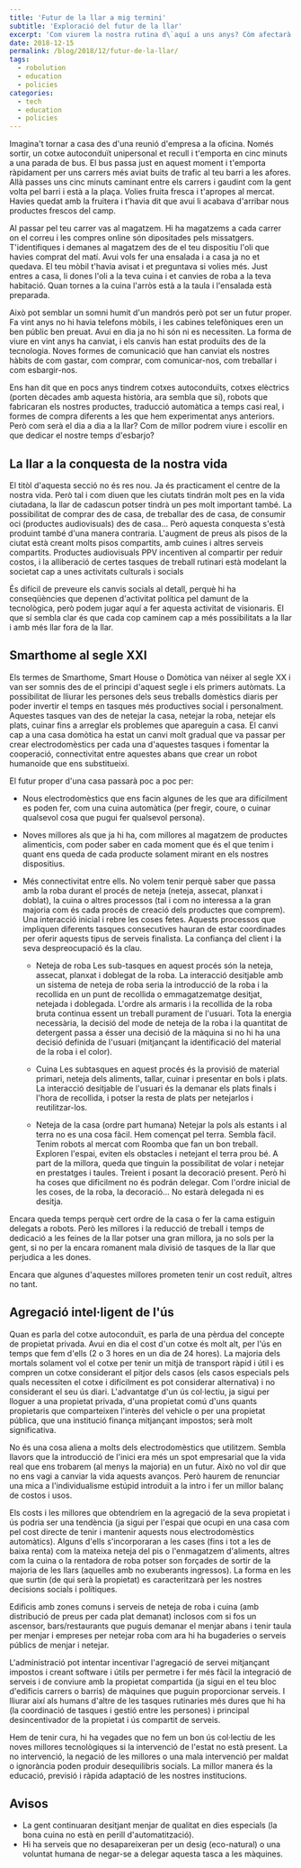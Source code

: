```yaml
---
title: 'Futur de la llar a mig termini'
subtitle: 'Exploració del futur de la llar'
excerpt: 'Com viurem la nostra rutina d\`aquí a uns anys? Còm afectarà la tecnología al nostre dia a dia. Exploració del futur de la llar en uns anys.'
date: 2018-12-15
permalink: /blog/2018/12/futur-de-la-llar/
tags:
  - robolution
  - education
  - policies
categories:
  - tech
  - education
  - policies
---
```



Imagina't tornar a casa des d'una reunió d'empresa a la oficina. Només sortir, un cotxe autoconduït unipersonal et recull i t'emporta en cinc minuts a una parada de bus. El bus passa just en aquest moment i t'emporta ràpidament per uns carrers més aviat buits de trafic al teu barri a les afores. Allà passes uns cinc minuts caminant entre els carrers i gaudint com la gent volta pel barri i està a la plaça. Volies fruita fresca i t'apropes al mercat. Havies quedat amb la fruitera i t'havia dit que avui li acabava d'arribar nous productes frescos del camp.

Al passar pel teu carrer vas al magatzem. Hi ha magatzems a cada carrer on el correu i les compres online són dipositades pels missatgers.
T'identifiques i demanes al magatzem des de el teu dispositiu l'oli que havies comprat del matí. Avui vols fer una ensalada i a casa ja no et quedava. El teu mòbil t'havia avisat i et preguntava si volies més. Just entres a casa, li dones l'oli a la teva cuina i et canvies de roba a la teva habitació. Quan tornes a la cuina l'arròs està a la taula i l'ensalada està preparada.

Això pot semblar un somni humit d'un mandrós però pot ser un futur proper. Fa vint anys no hi havia telefons mòbils, i les cabines telefòniques eren un ben públic ben preuat. Avui en dia ja no hi són ni es necessiten. La forma de viure en vint anys ha canviat, i els canvis han estat produïts des de la tecnologia. Noves formes de comunicació que han canviat els nostres hàbits de com gastar, com comprar, com comunicar-nos, com treballar i com esbargir-nos.

Ens han dit que en pocs anys tindrem cotxes autoconduïts, cotxes elèctrics (porten dècades amb aquesta història, ara sembla que sí), robots que fabricaran els nostres productes, traducció automàtica a temps casi real, i formes de compra diferents a les que hem experimentat anys anteriors. Però com serà el dia a dia a la llar? Com de millor podrem viure i escollir en que dedicar el nostre temps d'esbarjo?


## La llar a la conquesta de la nostra vida
El titòl d'aquesta secció no és res nou. Ja és practicament el centre de la nostra vida. Però tal i com diuen que les ciutats tindrán molt pes en la vida ciutadana, la llar de cadascun potser tindrà un pes molt important també. La possibilitat de comprar des de casa, de treballar des de casa, de consumir oci (productes audiovisuals) des de casa...
Però aquesta conquesta s'està produint també d'una manera contraria. L'augment de preus als pisos de la ciutat està creant molts pisos compartits, amb cuines i altres serveis compartits. Productes audiovisuals PPV incentiven al compartir per reduir costos, i la alliberació de certes tasques de treball rutinari està modelant la societat cap a unes activitats culturals i socials

És difícil de preveure els canvis socials al detall, perquè hi ha conseqüències que depenen d'activitat política pel damunt de la tecnològica, però podem jugar aquí a fer aquesta activitat de visionaris. El que sí sembla clar és que cada cop caminem cap a més possibilitats a la llar i amb més llar fora de la llar.


## Smarthome al segle XXI
Els termes de Smarthome, Smart House o Domòtica van néixer al segle XX i van ser somnis des de el principi d'aquest segle i els primers autòmats. La possibilitat de lliurar les persones dels seus treballs domèstics diaris per poder invertir el temps en tasques més productives social i personalment.
Aquestes tasques van des de netejar la casa, netejar la roba, netejar els plats, cuinar fins a arreglar els problemes que apareguin a casa. El canvi cap a una casa domòtica ha estat un canvi molt gradual que va passar per crear electrodomèstics per cada una d'aquestes tasques i fomentar la cooperació, connectivitat entre aquestes abans que crear un robot humanoide que ens substitueixi.

El futur proper d'una casa passarà poc a poc per:
* Nous electrodomèstics que ens facin algunes de les que ara difícilment es poden fer, com una cuina automàtica (per fregir, coure, o cuinar qualsevol cosa que pugui fer qualsevol persona).
* Noves millores als que ja hi ha, com millores al magatzem de productes alimenticis, com poder saber en cada moment que és el que tenim i quant ens queda de cada producte solament mirant en els nostres dispositius.
* Més connectivitat entre ells. No volem tenir perquè saber que passa amb la roba durant el procés de neteja (neteja, assecat, planxat i doblat), la cuina o altres processos (tal i com no interessa a la gran majoria com és cada procés de creació dels productes que comprem). Una interacció inicial i rebre les coses fetes. Aquests processos que impliquen diferents tasques consecutives hauran de estar coordinades per oferir aquests tipus de serveis finalista. La confiança del client i la seva despreocupació és la clau.

  - Neteja de roba
  Les sub-tasques en aquest procés són la neteja, assecat, planxat i doblegat de la roba. La interacció desitjable amb un sistema de neteja de roba seria la introducció de la roba i la recollida en un punt de recollida o emmagatzematge desitjat, netejada i doblegada. L'ordre als armaris i la recollida de la roba bruta continua essent un treball purament de l'usuari. Tota la energia necessària, la decisió del mode de neteja de la roba i la quantitat de detergent passa a ésser una decisió de la màquina si no hi ha una decisió definida de l'usuari (mitjançant la identificació del material de la roba i el color).

  - Cuina
  Les subtasques en aquest procés és la provisió de material primari, neteja dels aliments, tallar, cuinar i presentar en bols i plats. La interacció desitjable de l'usuari és la demanar els plats finals i l'hora de recollida, i potser la resta de plats per netejarlos i reutilitzar-los.

  - Neteja de la casa (ordre part humana)
  Netejar la pols als estants i al terra no es una cosa fàcil. Hem començat pel terra. Sembla fàcil. Tenim robots al mercat com Roomba que fan un bon treball. Exploren l'espai, eviten els obstacles i netejant el terra prou bé. A part de la millora, queda que tinguin la possibilitat de volar i netejar en prestatges i taules. Treient i posant la decoració present. Però hi ha coses que dificilment no és podrán delegar. Com l'ordre inicial de les coses, de la roba, la decoració... No estarà delegada ni es desitja.


Encara queda temps perquè cert ordre de la casa o fer la cama estiguin delegats a robots. Però les millores i la reducció de treball i temps de dedicació a les feines de la llar potser una gran millora, ja no sols per la gent, si no per la encara romanent mala divisió de tasques de la llar que perjudica a les dones.

Encara que algunes d'aquestes millores prometen tenir un cost reduït, altres no tant.


## Agregació intel·ligent de l'ús
Quan es parla del cotxe autoconduït, es parla de una pèrdua del concepte de propietat privada. Avui en dia el cost d'un cotxe és molt alt, per l'ús en temps que fem d'ells (2 o 3 hores en un dia de 24 hores). La majoria dels mortals solament vol el cotxe per tenir un mitjà de transport ràpid i útil i es compren un cotxe considerant el pitjor dels casos (els casos especials pels quals necessiten el cotxe i difícilment es pot considerar alternativa) i no considerant el seu ús diari. L'advantatge d'un ús col·lectiu, ja sigui per lloguer a una propietat privada, d'una propietat comú d'uns quants propietaris que comparteixen l'interès del vehicle o per una propietat pública, que una institució finança mitjançant impostos; serà molt significativa.

No és una cosa aliena a molts dels electrodomèstics que utilitzem. Sembla llavors que la introducció de l'inici era més un spot empresarial que la vida real que ens trobarem (al menys la majoria) en un futur. Això no vol dir que no ens vagi a canviar la vida aquests avanços. Però haurem de renunciar una mica a l'individualisme estúpid introduït a la intro i fer un millor balanç de costos i usos.

Els costs i les millores que obtendríem en la agregació de la seva propietat i ús podria ser una tendència (ja sigui per l'espai que ocupi en una casa com pel cost directe de tenir i mantenir aquests nous electrodomèstics automàtics). Alguns d'ells s'incorporaran a les cases (fins i tot a les de baixa renta) com la mateixa neteja del pis o l'enmagatzem d'aliments, altres com la cuina o la rentadora de roba potser son forçades de sortir de la majoria de les llars (aquelles amb no exuberants ingressos).
La forma en les que surtin (de qui serà la propietat) es caracteritzarà per les nostres decisions socials i polítiques.

Edificis amb zones comuns i serveis de neteja de roba i cuina (amb distribució de preus per cada plat demanat) inclosos com si fos un ascensor, bars/restaurants que puguis demanar el menjar abans i tenir taula per menjar i empreses per netejar roba com ara hi ha bugaderies o serveis públics de menjar i netejar.

L'administració pot intentar incentivar l'agregació de servei mitjançant impostos i creant software i útils per permetre i fer més fàcil la integració de serveis i de conviure amb la propietat compartida (ja sigui en el teu bloc d'edificis carrers o barris) de màquines que puguin proporcionar serveis. I lliurar així als humans d'altre de les tasques rutinaries més dures que hi ha (la coordinació de tasques i gestió entre les persones) i principal desincentivador de la propietat i ús compartit de serveis.

Hem de tenir cura, hi ha vegades que no fem un bon ús col·lectiu de les noves millores tecnològiques si la intervenció de l'estat no està present. La no intervenció, la negació de les millores o una mala intervenció per maldat o ignorància poden produir desequilibris socials. La millor manera és la educació, previsió i ràpida adaptació de les nostres institucions.


## Avisos
* La gent continuaran desitjant menjar de qualitat en dies especials (la bona cuina no està en perill d'automatització).
* Hi ha serveis que no desapareixeran per un desig (eco-natural) o una voluntat humana de negar-se a delegar aquesta tasca a les màquines.
